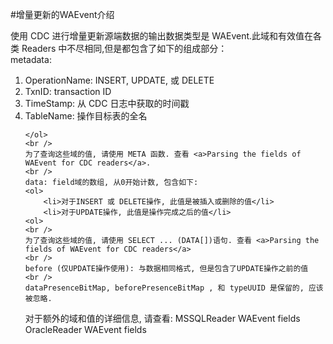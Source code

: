 #增量更新的WAEvent介绍

<p>
	使用 CDC 进行增量更新源端数据的输出数据类型是 WAEvent.此域和有效值在各类 Readers 中不尽相同,但是都包含了如下的组成部分： 
	<br />
	metadata:
	<br />
	<ol>
		<li>OperationName: INSERT, UPDATE, 或 DELETE</li>
		<li>TxnID: transaction ID</li>
		<li>TimeStamp: 从 CDC 日志中获取的时间戳</li>
		<li>TableName: 操作目标表的全名</li>
		
	</ol>
	<br />
	为了查询这些域的值, 请使用 META 函数. 查看 <a>Parsing the fields of WAEvent for CDC readers</a>. 
	<br />
	data: field域的数组, 从0开始计数, 包含如下:
	<ol>
		<li>对于INSERT 或 DELETE操作, 此值是被插入或删除的值</li>
		<li>对于UPDATE操作, 此值是操作完成之后的值</li>
	<ol>
	<br />
	为了查询这些域的值, 请使用 SELECT ... (DATA[])语句. 查看 <a>Parsing the fields of WAEvent for CDC readers</a>
	<br />
	before (仅UPDATE操作使用): 与数据相同格式, 但是包含了UPDATE操作之前的值
	<br />
	dataPresenceBitMap, beforePresenceBitMap , 和 typeUUID 是保留的, 应该被忽略.

</p>

<p>
	对于额外的域和值的详细信息, 请查看:
	<a>MSSQLReader WAEvent fields</a>
	<a>OracleReader WAEvent fields</a>
	
</p>
